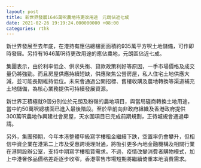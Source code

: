 ```yaml
---
layout: post
title: 新世界發展1646萬呎農地待更改用途　元朗佔近七成
date: 2021-02-26 19:19:24.000000000 +08:00
categories: rthk
---
```


新世界發展至去年底，在港持有應佔總樓面面積約935萬平方呎土地儲備，可作即時發展。另持有1646萬呎待更改用途的應佔農地，元朗區佔近七成。

集團表示，由於利率低企、供求失衡、貸款政策利好等原因，一手市場價格及成交量仍將強勁。而且房屋供應持續短缺，供應聚焦公營房屋，私人住宅土地供應大減，並可能長期維持低位。未來會通過公開招標、舊樓收購及農地轉換等渠道補充土地儲備，為核心業務提供可持續發展資源。

新世界正積極就9個分別位於元朗及粉嶺的農地項目，與當局磋商轉換土地用途，當中約50萬呎總樓面已進入最後階段。至於早前向非政府組織及香港政府提供300萬呎農地作興建社會房屋，天水圍項目已完成前期規劃，正待城規會通過申請。

另外，集團預期，今年本港整體甲級寫字樓租金繼續下跌，空置率仍會攀升，但相信中資企業在港第二上市及受惠跨境理財通，將吸引更多內地金融機構及相關行業在港開設辦公室，支持中期寫字樓租賃需求。不過，疫情改變消費者購物模式，加上中港奢侈品價格差距逐步收窄，香港零售市場短期將繼續倚重本地消費需求。
